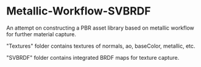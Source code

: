 # Metallic-Workflow-SVBRDF
An attempt on constructing a PBR asset library based on metallic workflow for further material capture.

"Textures" folder contains textures of normals, ao, baseColor, metallic, etc.

"SVBRDF" folder contains integrated BRDF maps for texture capture.